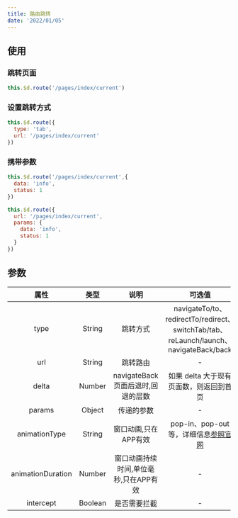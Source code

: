 ```yaml
---
title: 路由跳转
date: '2022/01/05'
---
```


## 使用

### 跳转页面

``` js
this.$d.route('/pages/index/current')
```

### 设置跳转方式

``` js
this.$d.route({
  type: 'tab',
  url: '/pages/index/current'
})
```

### 携带参数

``` js
this.$d.route('/pages/index/current',{
  data: 'info',
  status: 1
})
```

``` js
this.$d.route({
  url: '/pages/index/current',
  params: {
    data: 'info',
    status: 1
  }
})
```
## 参数

| 属性   |  类型 |   说明   | 可选值 | 默认值  |
|:------:|:----:|:-------:| :-----: | :-----:  |
| type   |String| 跳转方式 | navigateTo/to、redirectTo/redirect、switchTab/tab、reLaunch/launch、navigateBack/back | navigateTo  |
| url    |String| 跳转路由 |   -  |    -     |
| delta  |Number| navigateBack页面后退时,回退的层数|   如果 delta 大于现有页面数，则返回到首页   |     1    |
| params |Object| 传递的参数|   -   |     {}    |
| animationType |String| 窗口动画,只在APP有效|   pop-in、pop-out等，详细信息[参照官网](https://uniapp.dcloud.io/api/router?id=animation)   |     pop-in    |
| animationDuration |Number| 窗口动画持续时间,单位毫秒,只在APP有效|   -   |     300    |
| intercept |Boolean| 是否需要拦截 |   -   |     false    |

